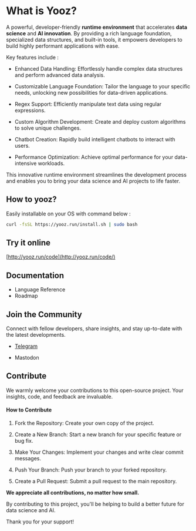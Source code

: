 # What is Yooz?

A powerful, developer-friendly **runtime environment** that accelerates **data science** and **AI innovation**.
By providing a rich language foundation, specialized data structures, and built-in tools,
it empowers developers to build highly performant applications with ease.

Key features include :

- Enhanced Data Handling: Effortlessly handle complex data structures and perform advanced data analysis.

- Customizable Language Foundation: Tailor the language to your specific needs, unlocking new possibilities for data-driven applications.

- Regex Support: Efficiently manipulate text data using regular expressions.

- Custom Algorithm Development: Create and deploy custom algorithms to solve unique challenges.

- Chatbot Creation: Rapidly build intelligent chatbots to interact with users.

- Performance Optimization: Achieve optimal performance for your data-intensive workloads.

This innovative runtime environment streamlines the development process and enables you to bring your data science and AI projects to life faster.

## How to yooz?

Easily installable on your OS with command below :

```bash
curl -fsSL https://yooz.run/install.sh | sudo bash
```

## Try it online

[http://yooz.run/code](http://yooz.run/code/)

## Documentation

- Language Reference
- Roadmap

## Join the Community

Connect with fellow developers, share insights, and stay up-to-date with the latest developments.

- [Telegram](https://t.me/https://t.me/+9DhGnvUYtw5hOTY0)

- Mastodon

## Contribute

We warmly welcome your contributions to this open-source project. Your insights, code, and feedback are invaluable.

#### How to Contribute

1. Fork the Repository: Create your own copy of the project.

2. Create a New Branch: Start a new branch for your specific feature or bug fix.

3. Make Your Changes: Implement your changes and write clear commit messages.

4. Push Your Branch: Push your branch to your forked repository.

5. Create a Pull Request: Submit a pull request to the main repository.


**We appreciate all contributions, no matter how small.**

By contributing to this project, you'll be helping to build a better future for data science and AI.

Thank you for your support!
